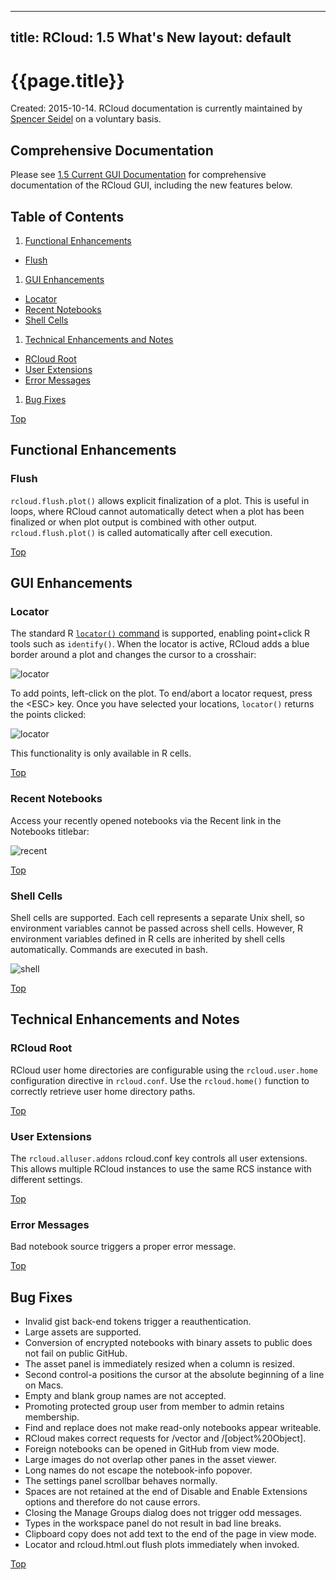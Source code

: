 <div class="formatting">

---
title: RCloud&#58; 1.5 What's New
layout: default
---

</div>

<a name="top"></a>

# {{page.title}}

Created: 2015-10-14. RCloud documentation is currently maintained by <a target="_blank" href="http://www.spencerseidel.com">Spencer Seidel</a> on a voluntary basis.

## Comprehensive Documentation

Please see [1.5 Current GUI Documentation](/rcloud/doc/1.5/guidoc/doc.html) for comprehensive documentation of the RCloud GUI, including the new features below.

## Table of Contents

1. [Functional Enhancements](#functional)
  * [Flush](#flush)
1. [GUI Enhancements](#gui)
  * [Locator](#locator)
  * [Recent Notebooks](#recentnotebooks)
  * [Shell Cells](#shellcells)
1. [Technical Enhancements and Notes](#tech)
  * [RCloud Root](#root)
  * [User Extensions](#userextensions)
  * [Error Messages](#errormessages)
1. [Bug Fixes](#bugfixes)

[Top](#top)

<a name="functional" />

## Functional Enhancements

<a name="flush" />

### Flush

`rcloud.flush.plot()` allows explicit finalization of a plot. This is useful in loops, where RCloud cannot automatically detect when a plot has been finalized or when plot output is combined with other output. `rcloud.flush.plot()` is called automatically after cell execution.

[Top](#top)

<a name="gui" />

## GUI Enhancements

<a name="locator" />

### Locator

The standard R [`locator()` command](https://stat.ethz.ch/R-manual/R-devel/library/graphics/html/locator.html) is supported, enabling point+click R tools such as `identify()`. When the locator is active, RCloud adds a blue border around a plot and changes the cursor to a crosshair:

![locator](img/locator.png)

To add points, left-click on the plot. To end/abort a locator request, press the &lt;ESC&gt; key. Once you have selected your locations, `locator()` returns the points clicked:

![locator](img/locator_res.png)

This functionality is only available in R cells.

[Top](#top)

<a name="recentnotebooks" />

### Recent Notebooks

Access your recently opened notebooks via the Recent link in the Notebooks titlebar:

![recent](img/recent.png)

[Top](#top)

<a name="shellcells" />

### Shell Cells

Shell cells are supported. Each cell represents a separate Unix shell, so environment variables cannot be passed across shell cells. However, R environment variables defined in R cells are inherited by shell cells automatically. Commands are executed in bash.

![shell](img/shell.png)

[Top](#top)

<a name="tech" />

## Technical Enhancements and Notes

<a name="root" />

### RCloud Root

RCloud user home directories are configurable using the `rcloud.user.home` configuration directive in `rcloud.conf`. Use the `rcloud.home()` function to correctly retrieve user home directory paths.

[Top](#top)

<a name="userextensions" />

### User Extensions

The `rcloud.alluser.addons` rcloud.conf key controls all user extensions. This allows multiple RCloud instances to use the same RCS instance with different settings.

[Top](#top)

<a name="errormessages" />

### Error Messages

Bad notebook source triggers a proper error message.

[Top](#top)

<a name="bugfixes" />

## Bug Fixes

* Invalid gist back-end tokens trigger a reauthentication.
* Large assets are supported.
* Conversion of encrypted notebooks with binary assets to public does not fail on public GitHub.
* The asset panel is immediately resized when a column is resized.
* Second control-a positions the cursor at the absolute beginning of a line on Macs.
* Empty and blank group names are not accepted.
* Promoting protected group user from member to admin retains membership.
* Find and replace does not make read-only notebooks appear writeable.
* RCloud makes correct requests for /vector and /[object%20Object].
* Foreign notebooks can be opened in GitHub from view mode.
* Large images do not overlap other panes in the asset viewer.
* Long names do not escape the notebook-info popover.
* The settings panel scrollbar behaves normally.
* Spaces are not retained at the end of Disable and Enable Extensions options and therefore do not cause errors.
* Closing the Manage Groups dialog does not trigger odd messages.
* Types in the workspace panel do not result in bad line breaks.
* Clipboard copy does not add text to the end of the page in view mode.
* Locator and rcloud.html.out flush plots immediately when invoked.

[Top](#top)
